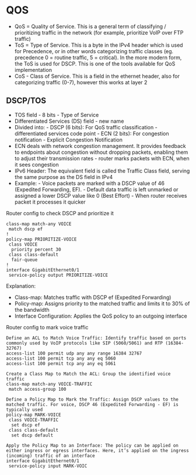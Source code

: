 # QOS

- QoS = Quality of Service. This is a general term of classifying / prioritizing traffic in the network (for example, prioritize VoIP over FTP traffic)
- ToS = Type of Service. This is a byte in the IPv4 header which is used for Precedence, or in other words categorizing traffic classes (eg. precedence 0 = routine traffic, 5 = critical). In the more modern form, the ToS is used for DSCP. This is one of the tools available for QoS implementation
- CoS - Class of Service. This is a field in the ethernet header, also for categorizing traffic (0-7), however this works at layer 2

## DSCP/TOS

- TOS field - 8 bits - Type of Service
- Differentiated Services (DS) field - new name
- Divided into:
        - DSCP (6 bits): For QoS traffic classification - differentiated services code point
        - ECN (2 bits): For congestion notification - Explicit Congestion Notification
- ECN deals with network congestion management. It provides feedback to endpoints about congestion without dropping packets, enabling them to adjust their transmission rates - router marks packets with ECN, when it sees congestion
- IPv6 Header: The equivalent field is called the Traffic Class field, serving the same purpose as the DS field in IPv4 
- Example:
        - Voice packets are marked with a DSCP value of 46 (Expedited Forwarding, EF).
        - Default data traffic is left unmarked or assigned a lower DSCP value like 0 (Best Effort)
        - When router receives packet it processes it quicker

Router config to check DSCP and prioritize it

```
class-map match-any VOICE
 match dscp ef
!
policy-map PRIORITIZE-VOICE
 class VOICE
  priority percent 30
 class class-default
  fair-queue
!
interface GigabitEthernet0/1
 service-policy output PRIORITIZE-VOICE
```

Explanation:
- Class-map: Matches traffic with DSCP ef (Expedited Forwarding)
- Policy-map: Assigns priority to the matched traffic and limits it to 30% of the bandwidth
- Interface Configuration: Applies the QoS policy to an outgoing interface

Router config to mark voice traffic

```
Define an ACL to Match Voice Traffic: Identify traffic based on ports commonly used by VoIP protocols like SIP (5060/5061) and RTP (16384-32767)
access-list 100 permit udp any any range 16384 32767
access-list 100 permit tcp any any eq 5060
access-list 100 permit tcp any any eq 5061

Create a Class Map to Match the ACL: Group the identified voice traffic
class-map match-any VOICE-TRAFFIC
 match access-group 100

Define a Policy Map to Mark the Traffic: Assign DSCP values to the matched traffic. For voice, DSCP 46 (Expedited Forwarding - EF) is typically used
policy-map MARK-VOICE
 class VOICE-TRAFFIC
  set dscp ef
 class class-default
  set dscp default

Apply the Policy Map to an Interface: The policy can be applied on either ingress or egress interfaces. Here, it’s applied on the ingress (incoming) traffic of an interface
interface GigabitEthernet0/1
 service-policy input MARK-VOIC
```